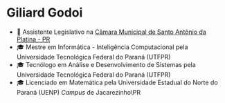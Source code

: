 # Giliard Godoi

- 📜 Assistente Legislativo na [Câmara Municipal de Santo Antônio da Platina - PR](https://www.santoantoniodaplatina.pr.leg.br)
- 🎓 Mestre em Informática - Inteligência Computacional pela Universidade Tecnológica Federal do Paraná (UTFPR)
- 🎓 Tecnólogo em Análise e Desenvolvimento de Sistemas pela Universidade Tecnológica Federal do Paraná (UTFPR)
- 🎓 Licenciado em Matemática pela Universidade Estadual do Norte do Paraná (UENP) *Campus* de Jacarezinho\PR
